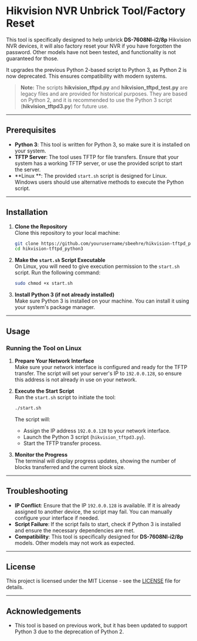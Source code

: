# Hikvision NVR Unbrick Tool/Factory Reset

This tool is specifically designed to help unbrick **DS-7608NI-i2/8p** Hikvision NVR devices, it will also factory reset your NVR if you have forgotten the password. Other models have not been tested, and functionality is not guaranteed for those.

It upgrades the previous Python 2-based script to Python 3, as Python 2 is now deprecated. This ensures compatibility with modern systems.

> **Note:** The scripts **hikvision_tftpd.py** and **hikvision_tftpd_test.py** are legacy files and are provided for historical purposes. They are based on Python 2, and it is recommended to use the Python 3 script (**hikvision_tftpd3.py**) for future use.

---

## Prerequisites

- **Python 3**: This tool is written for Python 3, so make sure it is installed on your system.
- **TFTP Server**: The tool uses TFTP for file transfers. Ensure that your system has a working TFTP server, or use the provided script to start the server.
- **Linux **: The provided `start.sh` script is designed for Linux. Windows users should use alternative methods to execute the Python script.

---

## Installation

1. **Clone the Repository**  
   Clone this repository to your local machine:

   ```bash
   git clone https://github.com/yourusername/sbeehre/hikvision-tftpd_python3.git
   cd hikvision-tftpd_python3
   ```

2. **Make the `start.sh` Script Executable**  
   On Linux, you will need to give execution permission to the `start.sh` script. Run the following command:

   ```bash
   sudo chmod +x start.sh
   ```

3. **Install Python 3 (if not already installed)**  
   Make sure Python 3 is installed on your machine. You can install it using your system's package manager.

---

## Usage

### Running the Tool on Linux

1. **Prepare Your Network Interface**  
   Make sure your network interface is configured and ready for the TFTP transfer. The script will set your server's IP to `192.0.0.128`, so ensure this address is not already in use on your network.

2. **Execute the Start Script**  
   Run the `start.sh` script to initiate the tool:

   ```bash
   ./start.sh
   ```

   The script will:
   - Assign the IP address `192.0.0.128` to your network interface.
   - Launch the Python 3 script (`hikvision_tftpd3.py`).
   - Start the TFTP transfer process.

3. **Monitor the Progress**  
   The terminal will display progress updates, showing the number of blocks transferred and the current block size.

---

## Troubleshooting

- **IP Conflict**: Ensure that the IP `192.0.0.128` is available. If it is already assigned to another device, the script may fail. You can manually configure your interface if needed.
- **Script Failure**: If the script fails to start, check if Python 3 is installed and ensure the necessary dependencies are met.
- **Compatibility**: This tool is specifically designed for **DS-7608NI-i2/8p** models. Other models may not work as expected.

---

## License

This project is licensed under the MIT License - see the [LICENSE](LICENSE) file for details.

---

## Acknowledgements

- This tool is based on previous work, but it has been updated to support Python 3 due to the deprecation of Python 2.

